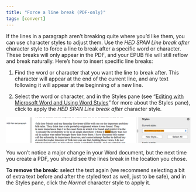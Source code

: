 ```yaml
---
title: "Force a line break (PDF-only)"
tags: [convert]
---
```

 
<html><body><section data-type="chapter" class="hsecchapter" data-hederis-type="hsecchapter" id="force-line-break" data-pi-attrs="id: force-line-break; data-tags: convert;" role="doc-chapter" data-tags="convert" data-author-name=" " data-book-title=" " title="Force a line break (PDF-only)"><p class="hblkp" data-hederis-type="hblkp" id="pR7KtSHdx">If the lines in a paragraph aren&#8217;t breaking quite where you&#8217;d like them, you can use character styles to adjust them. Use the <em data-hederis-type="hspanem" id="p2Vs20Lkk">HED SPAN Line break after</em> character style to force a line to break after a specific word or character. These breaks will only appear in the PDF, and your EPUB file will still reflow and break naturally. Here&#8217;s how to insert specific line breaks: </p><ol class="hwprnumlist" data-hederis-type="hwprnumlist" id="p8BCxxeHh"><li class="hblkoli" data-hederis-type="hblkoli" id="liBtgNKhiQ"><p class="hblkoli" data-hederis-type="hblklip" id="p7BhjYPB0">Find the word or character that you want the line to break after. This character will appear at the end of the current line, and any text following it will appear at the beginning of a new line.</p></li><li class="hblkoli" data-hederis-type="hblkoli" id="li7LlHW9H7"><p class="hblkoli" data-hederis-type="hblklip" id="pzYV4bJ6i">Select the word or character, and in the Styles pane (see &#8220;<a href="{% link _docs/fine-tune-styles.md %}" data-hederis-type="hspana" id="pVusMHUmE"><span class="Hyperlink" data-hederis-type="hspnspan" id="pP5pXInYW">Editing with Microsoft Word and Using Word Styles</span></a>&#8221; for more about the Styles pane), click to apply the <em class="hspanem" data-hederis-type="hspanem" id="pfSA6XSJV">HED SPAN Line break after </em>character style<em class="hspanem" data-hederis-type="hspanem" id="p4l29IhKE">.</em></p></li></ol><img data-hederis-type="hblkimg" class="hblkimg" id="plfMNDOEi" src="/images/forcelinebr.png" data-img-src="/images/forcelinebr.png"/><p class="hblkp" data-hederis-type="hblkp" id="pGOYQDes7">You won&#8217;t notice a major change in your Word document, but the next time you create a PDF, you should see the lines break in the location you chose.</p><p class="hblkp" data-hederis-type="hblkp" id="pcouE1sKj"><strong data-hederis-type="hspanstrong" id="pvHxjh3Mv">To remove the break</strong>: select the text again (we recommend selecting a bit of extra text before and after the styled text as well, just to be safe), and in the Styles pane, click the <em class="hspanem" data-hederis-type="hspanem" id="pcalxZG4w">Normal</em> character style to apply it.</p></section></body></html>

